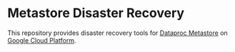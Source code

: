 # Metastore Disaster Recovery

This repository provides disaster recovery tools for [Dataproc Metastore](https://cloud.google.com/dataproc-metastore/docs) on [Google Cloud Platform](https://cloud.google.com).

